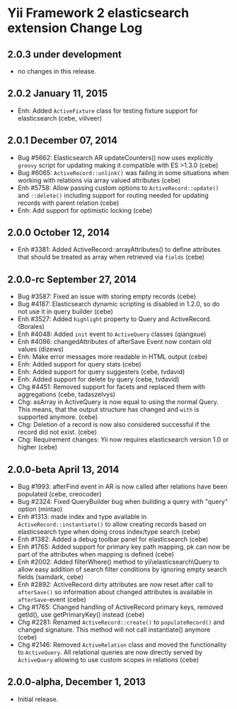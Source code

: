 Yii Framework 2 elasticsearch extension Change Log
==================================================

2.0.3 under development
-----------------------

- no changes in this release.


2.0.2 January 11, 2015
----------------------

- Enh: Added `ActiveFixture` class for testing fixture support for elasticsearch (cebe, viilveer)


2.0.1 December 07, 2014
-----------------------

- Bug #5662: Elasticsearch AR updateCounters() now uses explicitly `groovy` script for updating making it compatible with ES >1.3.0 (cebe)
- Bug #6065: `ActiveRecord::unlink()` was failing in some situations when working with relations via array valued attributes (cebe)
- Enh #5758: Allow passing custom options to `ActiveRecord::update()` and `::delete()` including support for routing needed for updating records with parent relation (cebe)
- Enh: Add support for optimistic locking (cebe)


2.0.0 October 12, 2014
----------------------

- Enh #3381: Added ActiveRecord::arrayAttributes() to define attributes that should be treated as array when retrieved via `fields` (cebe)


2.0.0-rc September 27, 2014
---------------------------

- Bug #3587: Fixed an issue with storing empty records (cebe)
- Bug #4187: Elasticsearch dynamic scripting is disabled in 1.2.0, so do not use it in query builder (cebe)
- Enh #3527: Added `highlight` property to Query and ActiveRecord. (Borales)
- Enh #4048: Added `init` event to `ActiveQuery` classes (qiangxue)
- Enh #4086: changedAttributes of afterSave Event now contain old values (dizews)
- Enh: Make error messages more readable in HTML output (cebe)
- Enh: Added support for query stats (cebe)
- Enh: Added support for query suggesters (cebe, tvdavid)
- Enh: Added support for delete by query (cebe, tvdavid)
- Chg #4451: Removed support for facets and replaced them with aggregations (cebe, tadaszelvys)
- Chg: asArray in ActiveQuery is now equal to using the normal Query. This means, that the output structure has changed and `with` is supported anymore. (cebe)
- Chg: Deletion of a record is now also considered successful if the record did not exist. (cebe)
- Chg: Requirement changes: Yii now requires elasticsearch version 1.0 or higher (cebe)


2.0.0-beta April 13, 2014
-------------------------

- Bug #1993: afterFind event in AR is now called after relations have been populated (cebe, creocoder)
- Bug #2324: Fixed QueryBuilder bug when building a query with "query" option (mintao)
- Enh #1313: made index and type available in `ActiveRecord::instantiate()` to allow creating records based on elasticsearch type when doing cross index/type search (cebe)
- Enh #1382: Added a debug toolbar panel for elasticsearch (cebe)
- Enh #1765: Added support for primary key path mapping, pk can now be part of the attributes when mapping is defined (cebe)
- Enh #2002: Added filterWhere() method to yii\elasticsearch\Query to allow easy addition of search filter conditions by ignoring empty search fields (samdark, cebe)
- Enh #2892: ActiveRecord dirty attributes are now reset after call to `afterSave()` so information about changed attributes is available in `afterSave`-event (cebe)
- Chg #1765: Changed handling of ActiveRecord primary keys, removed getId(), use getPrimaryKey() instead (cebe)
- Chg #2281: Renamed `ActiveRecord::create()` to `populateRecord()` and changed signature. This method will not call instantiate() anymore (cebe)
- Chg #2146: Removed `ActiveRelation` class and moved the functionality to `ActiveQuery`.
             All relational queries are now directly served by `ActiveQuery` allowing to use
             custom scopes in relations (cebe)


2.0.0-alpha, December 1, 2013
-----------------------------

- Initial release.

